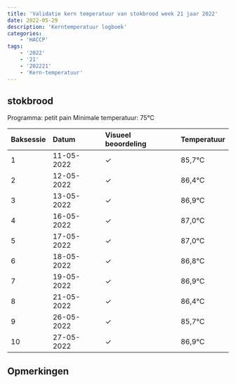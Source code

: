 ```yaml
---
title: 'Validatie kern temperatuur van stokbrood week 21 jaar 2022'
date: 2022-05-29
description: 'Kerntemperatuur logboek'
categories:
    - 'HACCP'
tags:
    - '2022'
    - '21'
    - '202221'
    - 'Kern-temperatuur'
---
```


## stokbrood

Programma: petit pain
Minimale temperatuur: 75°C

| Baksessie | Datum | Visueel beoordeling | Temperatuur |
|:---|:---|:---|:---|
| 1 | 11-05-2022 | &check; | 85,7°C |
| 2 | 12-05-2022 | &check; | 86,4°C |
| 3 | 13-05-2022 | &check; | 86,9°C |
| 4 | 16-05-2022 | &check; | 87,0°C |
| 5 | 17-05-2022 | &check; | 87,0°C |
| 6 | 18-05-2022 | &check; | 86,8°C |
| 7 | 19-05-2022 | &check; | 86,9°C |
| 8 | 21-05-2022 | &check; | 86,4°C |
| 9 | 26-05-2022 | &check; | 85,7°C |
| 10 | 27-05-2022 | &check; | 86,9°C |

## Opmerkingen


